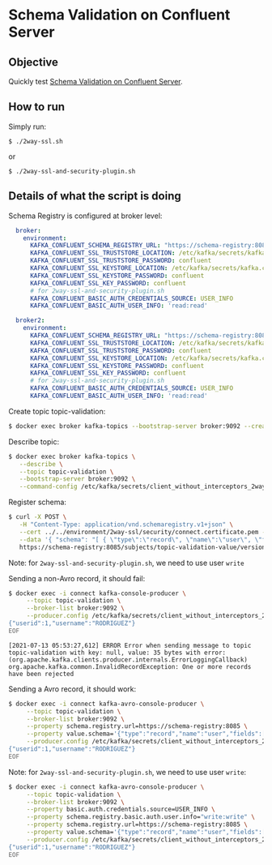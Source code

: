 # Schema Validation on Confluent Server

## Objective

Quickly test [Schema Validation on Confluent Server](https://docs.confluent.io/platform/current/schema-registry/schema-validation.html#sv-on-cs).


## How to run

Simply run:

```
$ ./2way-ssl.sh
```

or

```
$ ./2way-ssl-and-security-plugin.sh
```

## Details of what the script is doing

Schema Registry is configured at broker level:

```yml
  broker:
    environment:
      KAFKA_CONFLUENT_SCHEMA_REGISTRY_URL: "https://schema-registry:8085"
      KAFKA_CONFLUENT_SSL_TRUSTSTORE_LOCATION: /etc/kafka/secrets/kafka.client.truststore.jks
      KAFKA_CONFLUENT_SSL_TRUSTSTORE_PASSWORD: confluent
      KAFKA_CONFLUENT_SSL_KEYSTORE_LOCATION: /etc/kafka/secrets/kafka.client.keystore.jks
      KAFKA_CONFLUENT_SSL_KEYSTORE_PASSWORD: confluent
      KAFKA_CONFLUENT_SSL_KEY_PASSWORD: confluent
      # for 2way-ssl-and-security-plugin.sh
      KAFKA_CONFLUENT_BASIC_AUTH_CREDENTIALS_SOURCE: USER_INFO
      KAFKA_CONFLUENT_BASIC_AUTH_USER_INFO: 'read:read'

  broker2:
    environment:
      KAFKA_CONFLUENT_SCHEMA_REGISTRY_URL: "https://schema-registry:8085"
      KAFKA_CONFLUENT_SSL_TRUSTSTORE_LOCATION: /etc/kafka/secrets/kafka.client.truststore.jks
      KAFKA_CONFLUENT_SSL_TRUSTSTORE_PASSWORD: confluent
      KAFKA_CONFLUENT_SSL_KEYSTORE_LOCATION: /etc/kafka/secrets/kafka.client.keystore.jks
      KAFKA_CONFLUENT_SSL_KEYSTORE_PASSWORD: confluent
      KAFKA_CONFLUENT_SSL_KEY_PASSWORD: confluent
      # for 2way-ssl-and-security-plugin.sh
      KAFKA_CONFLUENT_BASIC_AUTH_CREDENTIALS_SOURCE: USER_INFO
      KAFKA_CONFLUENT_BASIC_AUTH_USER_INFO: 'read:read'
```

Create topic topic-validation:

```bash
$ docker exec broker kafka-topics --bootstrap-server broker:9092 --create --topic topic-validation --partitions 1 --replication-factor 2 --command-config /etc/kafka/secrets/client_without_interceptors_2way_ssl.config --config confluent.key.schema.validation=true --config confluent.value.schema.validation=true
```

Describe topic:

```bash
$ docker exec broker kafka-topics \
   --describe \
   --topic topic-validation \
   --bootstrap-server broker:9092 \
   --command-config /etc/kafka/secrets/client_without_interceptors_2way_ssl.config
```

Register schema:

```bash
$ curl -X POST \
   -H "Content-Type: application/vnd.schemaregistry.v1+json" \
   --cert ../../environment/2way-ssl/security/connect.certificate.pem --key ../../environment/2way-ssl/security/connect.key --tlsv1.2 --cacert ../../environment/2way-ssl/security/snakeoil-ca-1.crt \
   --data '{ "schema": "[ { \"type\":\"record\", \"name\":\"user\", \"fields\": [ {\"name\":\"userid\",\"type\":\"long\"}, {\"name\":\"username\",\"type\":\"string\"} ]} ]" }' \
   https://schema-registry:8085/subjects/topic-validation-value/versions
```

Note: for `2way-ssl-and-security-plugin.sh`, we need to use user `write`

Sending a non-Avro record, it should fail:

```bash
$ docker exec -i connect kafka-console-producer \
     --topic topic-validation \
     --broker-list broker:9092 \
     --producer.config /etc/kafka/secrets/client_without_interceptors_2way_ssl.config << EOF
{"userid":1,"username":"RODRIGUEZ"}
EOF
```

```
[2021-07-13 05:53:27,612] ERROR Error when sending message to topic topic-validation with key: null, value: 35 bytes with error: (org.apache.kafka.clients.producer.internals.ErrorLoggingCallback)
org.apache.kafka.common.InvalidRecordException: One or more records have been rejected
```

Sending a Avro record, it should work:

```bash
$ docker exec -i connect kafka-avro-console-producer \
     --topic topic-validation \
     --broker-list broker:9092 \
     --property schema.registry.url=https://schema-registry:8085 \
     --property value.schema='{"type":"record","name":"user","fields":[{"name":"userid","type":"long"},{"name":"username","type":"string"}]}' \
     --producer.config /etc/kafka/secrets/client_without_interceptors_2way_ssl.config << EOF
{"userid":1,"username":"RODRIGUEZ"}
EOF
```

Note: for `2way-ssl-and-security-plugin.sh`, we need to use user `write`:

```bash
$ docker exec -i connect kafka-avro-console-producer \
     --topic topic-validation \
     --broker-list broker:9092 \
     --property basic.auth.credentials.source=USER_INFO \
     --property schema.registry.basic.auth.user.info="write:write" \
     --property schema.registry.url=https://schema-registry:8085 \
     --property value.schema='{"type":"record","name":"user","fields":[{"name":"userid","type":"long"},{"name":"username","type":"string"}]}' \
     --producer.config /etc/kafka/secrets/client_without_interceptors_2way_ssl.config << EOF
{"userid":1,"username":"RODRIGUEZ"}
EOF
```
